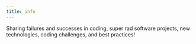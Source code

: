 ```yaml
---
title: info
---
```


Sharing failures and successes in coding, super rad software projects, new technologies, coding challenges, and best practices!
